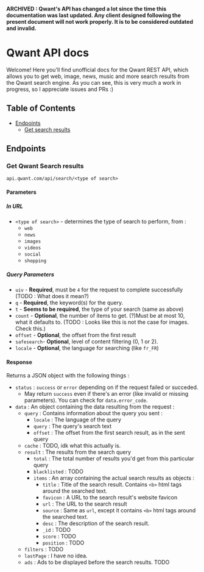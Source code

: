 **ARCHIVED : Qwant's API has changed a lot since the time this documentation was last updated. Any client designed following the present document will not work properly. It is to be considered outdated and invalid.**

# Qwant API docs
Welcome! Here you'll find unofficial docs for the Qwant REST API, which allows you to get web, image, news, music and more search results from the Qwant search engine.
As you can see, this is very much a work in progress, so I appreciate issues and PRs :)

## Table of Contents
- [Endpoints](#endpoints)
  - [Get search results]()

## Endpoints
### Get Qwant Search results
```
api.qwant.com/api/search/<type of search>
```
#### Parameters
##### In URL
  - `<type of search>` - determines the type of search to perform, from :
    - `web`
    - `news`
    - `images`
    - `videos`
    - `social`
    - `shopping`
##### Query Parameters
  - `uiv` - **Required**, must be `4` for the request to complete successfully (TODO : What does it mean?)
  - `q` - **Required**, the keyword(s) for the query.
  - `t` - **Seems to be required**, the type of your search (same as above)
  - `count` - **Optional**, the number of items to get. (?)Must be at most 10, what it defaults to. (TODO : Looks like this is not the case for images. Check this.)
  - `offset` - **Optional**, the offset from the first result
  - `safesearch`- **Optional**, level of content filtering (0, 1 or 2).
  - `locale` - **Optional**, the language for searching (like `fr_FR`)
  
#### Response
Returns a JSON object with the following things :
- `status` : `success` or `error` depending on if the request failed or succeded.
  - May return `success` even if there's an error (like invalid or missing parameters). You can check for `data.error_code`.
- `data` : An object containing the data resulting from the request :
  - `query` : Contains information about the query you sent :
    - `locale` : The language of the query
    - `query` : The query's search text
    - `offset` : The offset from the first search result, as in the sent query
  - `cache` : TODO, idk what this actually is.
  - `result` : The results from the search query
    - `total` : The total number of results you'd get from this particular query
    - `blacklisted` : TODO
    - `items` : An array containing the actual search results as objects :
      - `title` : Title of the search result. Contains `<b>` html tags around the searched text.
      - `favicon` : A URL to the search result's website favicon
      - `url` : The URL to the search result
      - `source` : Same as `url`, except it contains `<b>` html tags around the searched text.
      - `desc` : The description of the search result.
      - `_id` : TODO
      - `score` : TODO
      - `position` : TODO
   - `filters` : TODO
   - `lastPage` : I have no idea.
   - `ads` : Ads to be displayed before the search results. TODO
  
